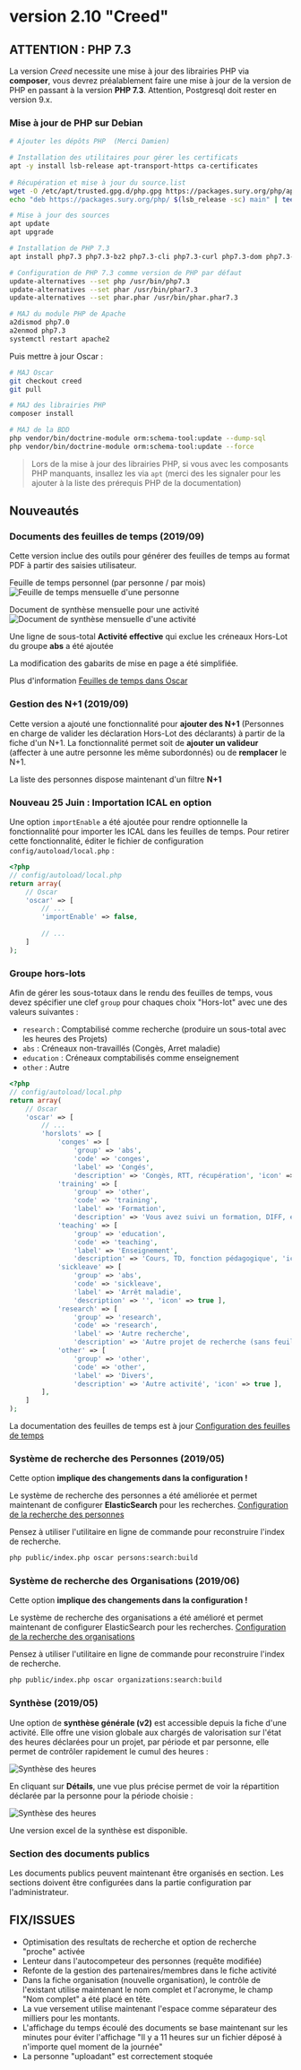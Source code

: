 # version 2.10 "Creed"

## ATTENTION : PHP 7.3

La version *Creed* necessite une mise à jour des librairies PHP via **composer**, vous devrez préalablement faire une mise à jour de la version de PHP en passant à la version **PHP 7.3**. Attention, Postgresql doit rester en version 9.x. 

### Mise à jour de PHP sur Debian

```bash
# Ajouter les dépôts PHP  (Merci Damien)

# Installation des utilitaires pour gérer les certificats
apt -y install lsb-release apt-transport-https ca-certificates
 
# Récupération et mise à jour du source.list 
wget -O /etc/apt/trusted.gpg.d/php.gpg https://packages.sury.org/php/apt.gpg
echo "deb https://packages.sury.org/php/ $(lsb_release -sc) main" | tee /etc/apt/sources.list.d/php7.3.list

# Mise à jour des sources
apt update
apt upgrade

# Installation de PHP 7.3
apt install php7.3 php7.3-bz2 php7.3-cli php7.3-curl php7.3-dom php7.3-gd php7.3-intl php7.3-ldap php7.3-mbstring php7.3-pgsql php7.3-xml php7.3-zip

# Configuration de PHP 7.3 comme version de PHP par défaut
update-alternatives --set php /usr/bin/php7.3
update-alternatives --set phar /usr/bin/phar7.3
update-alternatives --set phar.phar /usr/bin/phar.phar7.3

# MAJ du module PHP de Apache
a2dismod php7.0
a2enmod php7.3
systemctl restart apache2
```

Puis mettre à jour Oscar : 

```bash
# MAJ Oscar
git checkout creed
git pull

# MAJ des librairies PHP
composer install

# MAJ de la BDD
php vendor/bin/doctrine-module orm:schema-tool:update --dump-sql
php vendor/bin/doctrine-module orm:schema-tool:update --force
```

> Lors de la mise à jour des librairies PHP, si vous avec les composants PHP manquants, insallez les via `apt` (merci des les signaler pour les ajouter à la liste des prérequis PHP de la documentation)


## Nouveautés

### Documents des feuilles de temps (2019/09)

Cette version inclue des outils pour générer des feuilles de temps au format PDF à partir des saisies utilisateur. 

Feuille de temps personnel (par personne / par mois)
![Feuille de temps mensuelle d'une personne](./doc/images/feuille-de-temps-personne.png)


Document de synthèse mensuelle pour une activité
![Document de synthèse mensuelle d'une activité](doc/images/feuille-de-temps-activite-mensuelle.png)

Une ligne de sous-total **Activité effective** qui exclue les créneaux Hors-Lot du groupe **abs** a été ajoutée

La modification des gabarits de mise en page a été simplifiée.

Plus d'information [Feuilles de temps dans Oscar](doc/timesheet.md)


### Gestion des N+1 (2019/09)

Cette version a ajouté une fonctionnalité pour **ajouter des N+1** (Personnes en charge de valider les déclaration Hors-Lot des déclarants) à partir de la fiche d'un N+1. La fonctionnalité permet soit de **ajouter un valideur** (affecter à une autre personne les même subordonnés) ou de **remplacer** le N+1.

La liste des personnes dispose maintenant d'un filtre **N+1**


### Nouveau 25 Juin : Importation ICAL en option

Une option `importEnable` a été ajoutée pour rendre optionnelle la fonctionnalité pour importer les ICAL dans les feuilles de temps. Pour retirer cette fonctionnalité, éditer le fichier de configuration `config/autoload/local.php` : 

```php
<?php
// config/autoload/local.php
return array(
    // Oscar
    'oscar' => [
        // ...
        'importEnable' => false,
        
        // ...
    ]
);
```

### Groupe hors-lots

Afin de gérer les sous-totaux dans le rendu des feuilles de temps, vous devez spécifier une clef `group` pour chaques choix "Hors-lot" avec une des valeurs suivantes :

 - `research` : Comptabilisé comme recherche (produire un sous-total avec les heures des Projets)
 - `abs` : Créneaux non-travaillés (Congès, Arret maladie)
 - `education` : Créneaux comptabilisés comme enseignement
 - `other` : Autre

```php
<?php
// config/autoload/local.php
return array(
    // Oscar
    'oscar' => [
        // ...
        'horslots' => [
            'conges' => [
                'group' => 'abs',
                'code' => 'conges',
                'label' => 'Congés',
                'description' => 'Congès, RTT, récupération', 'icon' => true ],
            'training' => [
                'group' => 'other',
                'code' => 'training',
                'label' => 'Formation',
                'description' => 'Vous avez suivi un formation, DIFF, etc...', 'icon' => true ],
            'teaching' => [
                'group' => 'education',
                'code' => 'teaching',
                'label' => 'Enseignement',
                'description' => 'Cours, TD, fonction pédagogique', 'icon' => true ],
            'sickleave' => [
                'group' => 'abs',
                'code' => 'sickleave',
                'label' => 'Arrêt maladie',
                'description' => '', 'icon' => true ],
            'research' => [
                'group' => 'research',
                'code' => 'research',
                'label' => 'Autre recherche',
                'description' => 'Autre projet de recherche (sans feuille de temps)', 'icon' => true ],
            'other' => [
                'group' => 'other',
                'code' => 'other',
                'label' => 'Divers',
                'description' => 'Autre activité', 'icon' => true ],
        ],
    ]
);
```

La documentation des feuilles de temps est à jour [Configuration des feuilles de temps](./doc/timesheet.md)

### Système de recherche des Personnes (2019/05)

Cette option **implique des changements dans la configuration !**

Le système de recherche des personnes a été améliorée et permet maintenant de configurer **ElasticSearch** pour les recherches. [Configuration de la recherche des personnes](./doc/configuration.md#recherche-des-personnes)

Pensez à utiliser l'utilitaire en ligne de commande pour reconstruire l'index de recherche.

```bash
php public/index.php oscar persons:search:build
```

### Système de recherche des Organisations (2019/06)

Cette option **implique des changements dans la configuration !**

Le système de recherche des organisations a été amélioré et permet maintenant de configurer ElasticSearch pour les recherches. [Configuration de la recherche des organisations](./doc/configuration.md#recherche-des-organisations)

Pensez à utiliser l'utilitaire en ligne de commande pour reconstruire l'index de recherche.

```bash
php public/index.php oscar organizations:search:build
```

### Synthèse (2019/05)

Une option de **synthèse générale (v2)** est accessible depuis la fiche d'une activité. Elle offre une vision globale aux chargés de valorisation sur l'état des heures déclarées pour un projet, par période et par personne, elle permet de contrôler rapidement le cumul des heures :

![Synthèse des heures](./doc/images/synthes-2-001.png)

En cliquant sur **Détails**, une vue plus précise permet de voir la répartition déclarée par la personne pour la période choisie :

![Synthèse des heures](./doc/images/synthes-2-002.png)

Une version excel de la synthèse est disponible.


### Section des documents publics

Les documents publics peuvent maintenant être organisés en section. Les sections doivent être configurées dans la partie configuration par l'administrateur.



## FIX/ISSUES

 - Optimisation des resultats de recherche et option de recherche "proche" activée
 - Lenteur dans l'autocompeteur des personnes (requête modifiée)
 - Refonte de la gestion des partenaires/membres dans le fiche activité
 - Dans la fiche organisation (nouvelle organisation), le contrôle de l'existant utilise maintenant le nom complet et l'acronyme, le champ "Nom complet" a été placé en tête.
 - La vue versement utilise maintenant l'espace comme séparateur des milliers pour les montants.
 - L'affichage du temps écoulé des documents se base maintenant sur les minutes pour éviter l'affichage "Il y a 11 heures sur un fichier déposé à n'importe quel moment de la journée"
 - La personne "uploadant" est correctement stoquée
